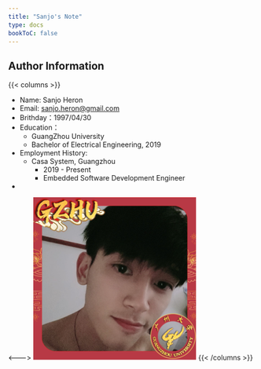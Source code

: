 ```yaml
---
title: "Sanjo's Note"
type: docs
bookToC: false
---
```


## Author Information
{{< columns >}}
- Name: Sanjo Heron
- Email: sanjo.heron@gmail.com
- Brithday：1997/04/30
- Education：
  - GuangZhou University
  - Bachelor of Electrical Engineering, 2019
- Employment History:
  - Casa System, Guangzhou
    - 2019 - Present
    - Embedded Software Development Engineer
- 
<--->
![image](picture.png)
{{< /columns >}}